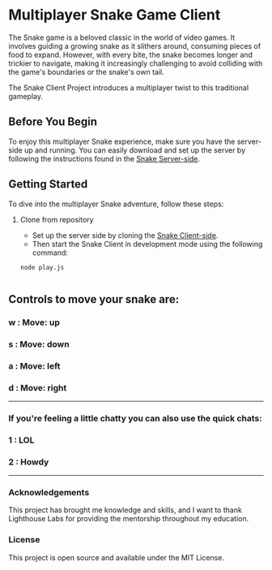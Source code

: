# Multiplayer Snake Game Client

The Snake game is a beloved classic in the world of video games. It involves guiding a growing snake as it slithers around, consuming pieces of food to expand. However, with every bite, the snake becomes longer and trickier to navigate, making it increasingly challenging to avoid colliding with the game's boundaries or the snake's own tail.

The Snake Client Project introduces a multiplayer twist to this traditional gameplay.

## Before You Begin

To enjoy this multiplayer Snake experience, make sure you have the server-side up and running. You can easily download and set up the server by following the instructions found in the [Snake Server-side](https://github.com/pformb/snake-client).

## Getting Started

To dive into the multiplayer Snake adventure, follow these steps:

1. Clone from repository
   - Set up the server side by cloning the [Snake Client-side](https://github.com/pformb/snake-client).
   - Then start the Snake Client in development mode using the following command:
   
   ```ssh
   node play.js


## Controls to move your snake are:

### w : Move: up
### s : Move: down
### a : Move: left
### d : Move: right

_____________

### If you're feeling a little chatty you can also use the quick chats:

### 1 : LOL
### 2 : Howdy
____________

### Acknowledgements

This project has brought me knowledge and skills, and I want to thank Lighthouse Labs for providing the mentorship throughout my education.

### License

This project is open source and available under the MIT License.
